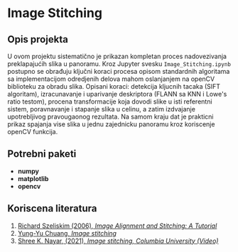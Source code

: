 # Image Stitching

## Opis projekta

U ovom projektu sistematično je prikazan kompletan proces nadovezivanja preklapajućih slika u panoramu.
Kroz Jupyter svesku `Image_Stitching.ipynb` postupno se obrađuju ključni koraci procesa opisom standardnih algoritama sa
implementacijom odredjenih delova mahom oslanjanjem na openCV biblioteku za obradu slika.
Opisani koraci: detekcija kljucnih tacaka (SIFT algoritam), izracunavanje i uparivanje deskriptora (FLANN sa KNN i Lowe's ratio testom),
procena transformacije koja dovodi slike u isti referentni sistem, poravnavanje i stapanje slika u celinu, a zatim izdvajanje
upotrebljivog pravougaonog rezultata.
Na samom kraju dat je prakticni prikaz spajanja vise slika u jednu zajednicku panoramu kroz koriscenje openCV funkcija.

## Potrebni paketi

- **numpy**
- **matplotlib**
- **opencv**

## Koriscena literatura

1. [Richard Szeliskim (2006), _Image Alignment and Stitching: A Tutorial_](https://pages.cs.wisc.edu/~dyer/cs534/papers/szeliski-alignment-tutorial.pdf)
2. [Yung-Yu Chuang, _Image stitching_](https://www.csie.ntu.edu.tw/~cyy/courses/vfx/23spring/lectures/handouts/lec07_stitching_4up.pdf)
3. [Shree K. Nayar, (2021), _Image stitching, Columbia University (Video)_](https://www.youtube.com/watch?v=J1DwQzab6Jg&list=PL2zRqk16wsdp8KbDfHKvPYNGF2L-zQASc)

